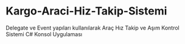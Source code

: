 # Kargo-Araci-Hiz-Takip-Sistemi
Delegate ve Event yapıları kullanılarak Araç Hız Takip ve Aşım Kontrol Sistemi C# Konsol Uygulaması
